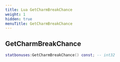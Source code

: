 ```yaml
---
title: Lua GetCharmBreakChance
weight: 1
hidden: true
menuTitle: GetCharmBreakChance
---
```

## GetCharmBreakChance
```lua
statbonuses:GetCharmBreakChance() const; -- int32
```
